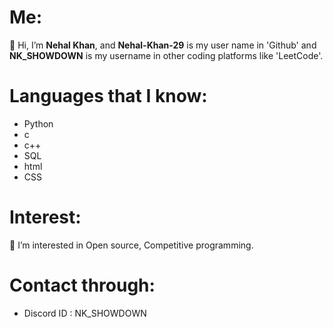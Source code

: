 # Me:
👋 Hi, I’m **Nehal Khan**, and **Nehal-Khan-29** is my user name in 'Github' and **NK_SHOWDOWN** is my username in other coding platforms like 'LeetCode'.
# Languages that I know:
- Python
- c
- c++
- SQL
- html
- CSS
# Interest:
👀 I’m interested in Open source, Competitive programming.
# Contact through:
- Discord ID : NK_SHOWDOWN

<!---
Nehal-Khan-29/Nehal-Khan-29 is a ✨ special ✨ repository because its `README.md` (this file) appears on your GitHub profile.
You can click the Preview link to take a look at your changes.
--->
